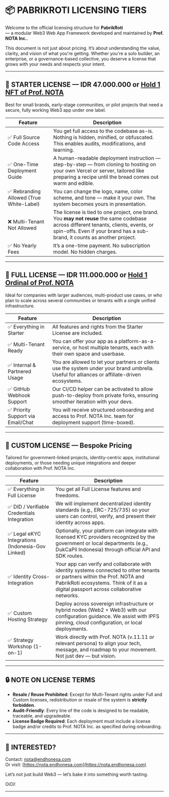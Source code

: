 # 📦 PABRIKROTI LICENSING TIERS

Welcome to the official licensing structure for **PabrikRoti**  
— a modular Web3 Web App Framework developed and maintained by **Prof. NOTA Inc.**.

This document is not just about pricing. It’s about understanding the value, clarity, and vision of what you're getting. Whether you're a solo builder, an enterprise, or a governance-based collective, you deserve a license that grows with your needs and respects your intent.

---

## 🥖 STARTER LICENSE — IDR 47.000.000 or [Hold 1 NFT of Prof. NOTA](https://opensea.io/collection/prof-nota)

Best for small brands, early-stage communities, or pilot projects that need a secure, fully working Web3 app under one label.

| Feature                                  | Description                                                                                                                                                                                                       |
| ---------------------------------------- | ----------------------------------------------------------------------------------------------------------------------------------------------------------------------------------------------------------------- |
| ✅ Full Source Code Access               | You get full access to the codebase as-is. Nothing is hidden, minified, or obfuscated. This enables audits, modifications, and learning.                                                                          |
| ✅ One-Time Deployment Guide             | A human-readable deployment instruction — step-by-step — from cloning to hosting on your own Vercel or server, tailored like preparing a recipe until the bread comes out warm and edible.                        |
| ✅ Rebranding Allowed (True White-Label) | You can change the logo, name, color scheme, and tone — make it your own. The system becomes yours in presentation.                                                                                               |
| ❌ Multi-Tenant Not Allowed              | The license is tied to one project, one brand. You **may not reuse** the same codebase across different tenants, clients, events, or spin-offs. Even if your brand has a sub-brand, it counts as another project. |
| ✅ No Yearly Fees                        | It’s a one-time payment. No subscription model. No hidden charges.                                                                                                                                                |

---

## 🍞 FULL LICENSE — IDR 111.000.000 or [Hold 1 Ordinal of Prof. NOTA](https://magiceden.io/ordinals/marketplace/nota)

Ideal for companies with larger audiences, multi-product use cases, or who plan to scale across several communities or tenants with a single unified infrastructure.

| Feature                            | Description                                                                                                                                    |
| ---------------------------------- | ---------------------------------------------------------------------------------------------------------------------------------------------- |
| ✅ Everything in Starter           | All features and rights from the Starter License are included.                                                                                 |
| ✅ Multi-Tenant Ready              | You can offer your app as a platform-as-a-service, or host multiple tenants, each with their own space and userbase.                           |
| ✅ Internal & Partnered Usage      | You are allowed to let your partners or clients use the system under your brand umbrella. Useful for alliances or affiliate-driven ecosystems. |
| ✅ GitHub Webhook Support          | Our CI/CD helper can be activated to allow push-to-deploy from private forks, ensuring smoother iteration with your devs.                      |
| ✅ Priority Support via Email/Chat | You will receive structured onboarding and access to Prof. NOTA Inc. team for deployment support (time-boxed).                                 |

---

## 🧬 CUSTOM LICENSE — Bespoke Pricing

Tailored for government-linked projects, identity-centric apps, institutional deployments, or those needing unique integrations and deeper collaboration with Prof. NOTA Inc.

| Feature                                           | Description                                                                                                                                                                                                        |
| ------------------------------------------------- | ------------------------------------------------------------------------------------------------------------------------------------------------------------------------------------------------------------------ |
| ✅ Everything in Full License                     | You get all Full License features and freedoms.                                                                                                                                                                    |
| ✅ DID / Verifiable Credentials Integration       | We will implement decentralized identity standards (e.g., ERC-725/735) so your users can control, verify, and present their identity across apps.                                                                  |
| ✅ Legal eKYC Integrations (Indonesia-Gov Linked) | Optionally, your platform can integrate with licensed KYC providers recognized by the government or local departments (e.g., DukCaPil Indonesia) through official API and SDK routes.                            |
| ✅ Identity Cross-Integration                     | Your app can verify and collaborate with identity systems connected to other tenants or partners within the Prof. NOTA and PabrikRoti ecosystems. Think of it as a digital passport across collaborative networks. |
| ✅ Custom Hosting Strategy                        | Deploy across sovereign infrastructure or hybrid nodes (Web2 + Web3) with our configuration guidance. We assist with IPFS pinning, cloud configuration, or local deployments.                                      |
| ✅ Strategy Workshop (1-on-1)                     | Work directly with Prof. NOTA (v.11.11 or relevant persona) to align your tech, message, and roadmap to your movement. Not just dev — but vision.                                                                  |

---

## 🔒 NOTE ON LICENSE TERMS

- **Resale / Reuse Prohibited**: Except for Multi-Tenant rights under Full and Custom licenses, redistribution or resale of the system is **strictly forbidden**.
- **Audit-Friendly**: Every line of the code is designed to be readable, traceable, and upgradeable.
- **License Badge Required**: Each deployment must include a license badge and/or credits to Prof. NOTA Inc. as specified during onboarding.

---

## 📩 INTERESTED?

Contact: [nota@endhonesa.com](mailto:nota@endhonesa.com)  
Or visit: [https://nota.endhonesa.com](https://nota.endhonesa.com)

Let’s not just build Web3 — let’s bake it into something worth tasting.

OiOi!

---
